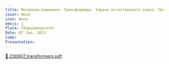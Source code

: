 ```yaml
---
title: Механизм внимания. Трансформеры. Задачи естественного языка. Последние достижения.
cover: None
icon: None
emoji: 🧲
Place: Сберуниверситет
Date: 07 Jun, 2023
Code: 
Presentation: 
---
```


[📎 230607_transformers.pdf](https://merkulov.top/Teaching/Talks/Механизм_внимания._Трансформеры._Задачи_естественного_языка._Последние_достижения./230607_transformers.pdf)
